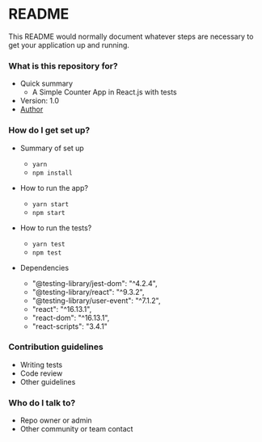 # README

This README would normally document whatever steps are necessary to get your application up and running.

### What is this repository for?

- Quick summary
  - A Simple Counter App in React.js with tests
- Version: 1.0
- [Author](https://www.linkedin.com/in/felipenavaslederhos)

### How do I get set up?

- Summary of set up

  - `yarn`
  - `npm install`

- How to run the app?

  - `yarn start`
  - `npm start`

- How to run the tests?

  - `yarn test`
  - `npm test`

- Dependencies
  - "@testing-library/jest-dom": "^4.2.4",
  - "@testing-library/react": "^9.3.2",
  - "@testing-library/user-event": "^7.1.2",
  - "react": "^16.13.1",
  - "react-dom": "^16.13.1",
  - "react-scripts": "3.4.1"

### Contribution guidelines

- Writing tests
- Code review
- Other guidelines

### Who do I talk to?

- Repo owner or admin
- Other community or team contact
